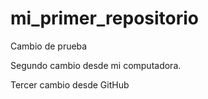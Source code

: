 # mi_primer_repositorio

Cambio de prueba

Segundo cambio desde mi computadora.

Tercer cambio desde GitHub
